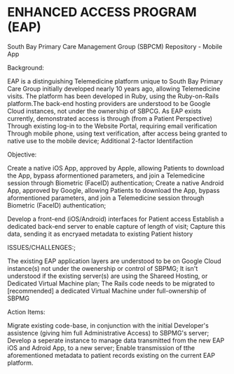 # ENHANCED ACCESS PROGRAM (EAP)
South Bay Primary Care Management Group (SBPCM) Repository - Mobile App

Background:

EAP is a distinguishing Telemedicine platform unique to South Bay Primary Care Group initially developed nearly 10 years ago, allowing Telemedicine visits.
The platform has been developed in Ruby, using the Ruby-on-Rails platform.The back-end hosting providers are understood to be Google Cloud instances, not under the ownership of SBPCG.
As EAP exists currently, demonstrated access is through (from a Patient Perspective) 
  Through existing log-in to the Website Portal, requiring email verification
  Through mobile phone, using text verification, after access being granted to native use to the mobile device;
  Additional 2-factor Identifaction

Objective:

Create a native iOS App, approved by Apple, allowing Patients to download the App, bypass aformentioned parameters, and join a Telemedicine session through Biometric (FaceID) authentication;
Create a native Android App, approved by Google, allowing Patients to download the App, bypass aformentioned parameters, and join a Telemedicine session through Biometric (FaceID) authentication;

Develop a front-end (iOS/Android) interfaces for Patient access
Establish a dedicated back-end server to enable capture of length of visit;
Capture this data, sending it as encryaed metadata to existing Patient history  

ISSUES/CHALLENGES:;

The existing EAP application layers are understood to be on Google Cloud instance(s) not under the owenership or control of SBPMG;
  It isn't understood if the existing server(s) are using the Shareed Hosting, or Dedicated Virtual Machine plan;
The Rails code needs to be migrated to [recommended] a dedicated Virtual Machine under full-ownership of SBPMG

Action Items:

Migrate existing code-base, in conjunction with the initial Developer's assistence (giving him full Administrative Access) to SBPMG's server;
Develop a seperate instance to manage data transmitted from the new EAP iOS and Adroid App, to a new server;
Enable transmission of tthe aforementioned metadata to patient records existing on the current EAP platform.
